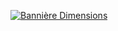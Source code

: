[![Bannière Dimensions](https://user-images.githubusercontent.com/76160668/184558469-473a16a8-0a1a-4ea8-93bd-c1cfdf3294bc.png)](https://youtu.be/dQw4w9WgXcQ)
